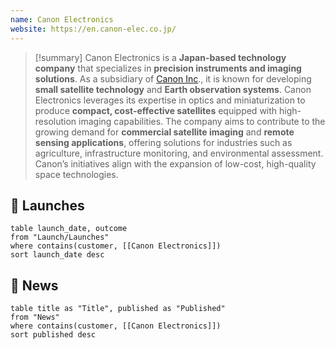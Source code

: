 ```yaml
---
name: Canon Electronics
website: https://en.canon-elec.co.jp/
---
```



>[!summary]
Canon Electronics is a **Japan-based technology company** that specializes in **precision instruments and imaging solutions**. As a subsidiary of [Canon Inc](https://en.wikipedia.org/wiki/Canon_Inc.)., it is known for developing **small satellite technology** and **Earth observation systems**. Canon Electronics leverages its expertise in optics and miniaturization to produce **compact, cost-effective satellites** equipped with high-resolution imaging capabilities. The company aims to contribute to the growing demand for **commercial satellite imaging** and **remote sensing applications**, offering solutions for industries such as agriculture, infrastructure monitoring, and environmental assessment. Canon’s initiatives align with the expansion of low-cost, high-quality space technologies.

## 🚀 Launches

```dataview
table launch_date, outcome
from "Launch/Launches"
where contains(customer, [[Canon Electronics]])
sort launch_date desc
```
## 📰 News
```dataview
table title as "Title", published as "Published"
from "News"
where contains(customer, [[Canon Electronics]])
sort published desc
```
